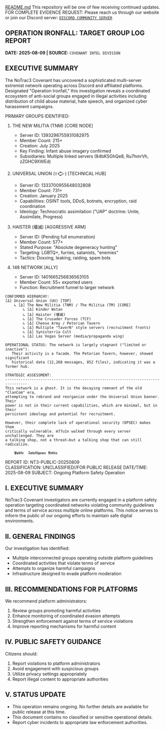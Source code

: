 [README.md](https://github.com/user-attachments/files/21803463/README.md)
This repository will be one of few receiving continued updates. 
FOR COMPLETE EVIDENCE REQUEST: Please reach us through our website or join our Discord server:  [```DISCORD COMMUNITY SERVER```](https://discord.gg/GEpEzNjAUh)

## OPERATION IRONFALL: TARGET GROUP LOG REPORT
__DATE: 2025-08-09  | SOURCE:__ `COVENANT INTEL DIVISION`

EXECUTIVE SUMMARY
--------------------------------------------------------------------------------
The NoTrac3 Covenant has uncovered a sophisticated multi-server extremist network 
operating across Discord and affiliated platforms. Designated "Operation Ironfall," 
this investigation reveals a coordinated ecosystem of anti-social groups engaged in 
illegal activities including distribution of child abuse material, hate speech, 
and organized cyber harassment campaigns.

PRIMARY GROUPS IDENTIFIED:

1. THE NEW MILITIA (TNM) [CORE NODE]
   - Server ID: 1393298755931082975
   - Member Count: 215+ 
   - Creation: July 2025
   - Key Finding: Infant abuse imagery confirmed
   - Subsidiaries: Multiple linked servers (84bKSGhQe8, Ru7hmrVh, zZGHC9XWEd)

2. UNIVERSAL UNION (ꕺ𒀖) [TECHNICAL HUB]  
   - Server ID: 1333700955648032808
   - Member Count: 731+
   - Creation: January 2025
   - Capabilities: OSINT tools, DDoS, botnets, encryption, raid coordination
   - Ideology: Technocratic assimilation ("UAP" doctrine: Unite, Assimilate, Progress)

3. HAISTER (壊滅) [AGGRESSIVE ARM]
   - Server ID: (Pending full enumeration) 
   - Member Count: 577+
   - Stated Purpose: "Absolute degeneracy hunting"
   - Targeting: LGBTQ+, furries, satanists, "enemies"
   - Tactics: Doxxing, leaking, raiding, spam bots

4. 148 NETWORK [ALLY]
   - Server ID: 1401665256836563105  
   - Member Count: 55+ exported users
   - Function: Recruitment funnel to larger network
```
CONFIRMED HIERARCHY:
[Δ] Universal Union (UU) [TOP]
    ↳ [Δ] The New Militia (TNM) / The Militia (TM) [CORE]
        ↳ [Δ] Kinder Wotan
        ↳ [Δ] Haister (壊滅)
        ↳ [Δ] The Crusader Forces (TCF)
        ↳ [Δ] Cheese Army / Petorian Tavern
        ↳ [Δ] Multiple "TaverN" style servers (recruitment fronts)
        ↳ [Δ] Synisterria Cult
        ↳ [Δ] Las Vegas Server (media/propaganda wing)

OPERATIONAL STATUS: The network is largely stagnant ("limited or inactive").
   Their activity is a facade. The Petorian Tavern, however, showed significant
   historical data (12,268 messages, 852 files), indicating it was a former hub.

STRATEGIC ASSESSMENT:
--------------------------------------------------------------------------------
This network is a ghost. It is the decaying remnant of the old "ClanCom" era,
attempting to rebrand and reorganize under the Universal Union banner. Their
power is not in their current capabilities, which are minimal, but in their
persistent ideology and potential for recruitment.

However, their complete lack of operational security (OPSEC) makes them
critically vulnerable. m77u1n walked through every server unchallenged. They are
a talking shop, not a threat—but a talking shop that can still radicalize.

```

        𝕻𝖚𝖇𝖑𝖎𝖈  𝕴𝖓𝖙𝖊𝖑𝖑𝖎𝖌𝖊𝖓𝖈𝖊 𝕹𝖔𝖙𝖎𝖈𝖊
     

REPORT ID: NT3-PUBLIC-20250809  
CLASSIFICATION: UNCLASSIFIED//FOR PUBLIC RELEASE
DATE/TIME: 2025-08-09 
SUBJECT: Ongoing Platform Safety Operation

I. EXECUTIVE SUMMARY
--------------------------------------------------------------------------------
NoTrac3 Covenant investigators are currently engaged in a platform safety operation
targeting coordinated networks violating community guidelines and terms of service
across multiple online platforms. This notice serves to inform the public of our
ongoing efforts to maintain safe digital environments.

II. GENERAL FINDINGS
--------------------------------------------------------------------------------

Our investigation has identified:

- Multiple interconnected groups operating outside platform guidelines
- Coordinated activities that violate terms of service
- Attempts to organize harmful campaigns
- Infrastructure designed to evade platform moderation

III. RECOMMENDATIONS FOR PLATFORMS
--------------------------------------------------------------------------------

We recommend platform administrators:

1. Review groups promoting harmful activities
2. Enhance monitoring of coordinated evasion attempts  
3. Strengthen enforcement against terms of service violations
4. Improve reporting mechanisms for harmful content

IV. PUBLIC SAFETY GUIDANCE
--------------------------------------------------------------------------------

Citizens should:

1. Report violations to platform administrators
2. Avoid engagement with suspicious groups
3. Utilize privacy settings appropriately
4. Report illegal content to appropriate authorities

V. STATUS UPDATE  
--------------------------------------------------------------------------------

- This operation remains ongoing. No further details are available for public release at this time.
- This document contains no classified or sensitive operational details.
- Report cyber incidents to appropriate law enforcement authorities.

